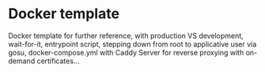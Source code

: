 # Docker template

Docker template for further reference, with production VS development, wait-for-it, entrypoint script, stepping down from root to applicative user via gosu, docker-compose.yml with Caddy Server for reverse proxying with on-demand certificates...
